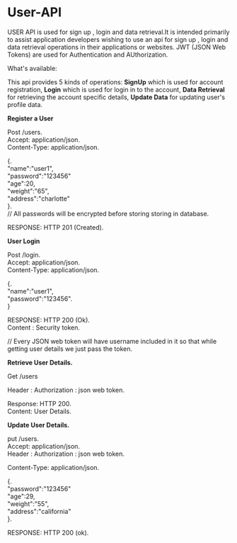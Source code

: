 # User-API

USER API is used for sign up , login and data retrieval.It is intended primarily to assist application developers wishing to use an api for sign up , login and data retrieval operations in their applications or websites. JWT (JSON Web Tokens) are used for Authentication and AUthorization.

What's available:

This api provides 5 kinds of operations: **SignUp** which is used for account registration, **Login** which is used for login in to the account, **Data Retrieval** for retrieving the account specific details, **Update Data** for updating user's profile data.

**Register a User**

Post /users.   
Accept: application/json.  
Content-Type: application/json.   
       
{.  
    "name":"user1",  
    "password":"123456"           
    "age":20,    
    "weight":"65",   
    "address":"charlotte"   
}.  
// All passwords will be encrypted before storing storing in database.

RESPONSE: HTTP 201 (Created).  

**User Login**

Post /login.   
Accept: application/json.  
Content-Type: application/json.   
       
{.  
    "name":"user1",    
    "password":"123456".   
}    

RESPONSE: HTTP 200 (Ok).  
Content : Security token. 

// Every JSON web token will have username included in it so that while getting user details we just pass the token.

**Retrieve User Details.** 

Get /users

Header : Authorization : json web token. 

Response: HTTP 200.  
Content: User Details.   

**Update User Details.**   

put /users.   
Accept: application/json.  
Header : Authorization : json web token.

Content-Type: application/json.   
       
{.       
    "password":"123456"  
    "age":29,    
    "weight":"55",   
    "address":"california"    
}.  

RESPONSE: HTTP 200 (ok). 
